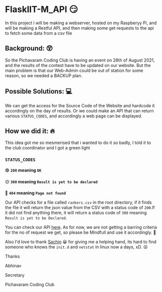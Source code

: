# FlaskIIT-M_API 😏
In this project i will be making a webserver, hosted on my Raspberyy Pi, and will be making a Restful API, and then making some get requests to the api to fetch some data from a csv file

## Background: 😲
So the Pichavaram Coding Club is having an event on 28th of August 2021, and the results of the contest have to be updated on our website.
But the main problem is that our Web-Admin could be out of station for some reason, so we needed a BACKUP plan.

## Possible Solutions: 💻
We can get the access for the Source Code of the Website and hardcode it accordingly on the day of results.
Or we could make an API that can return various `STATUS_CODES`, and accordingly a web page can be displayed.


## How we did it: 🔥
This idea got me so mesmerised that i wanted to do it so badly, I told it to the club coordinator and I got a green light

### `STATUS_CODES`
🟢 **`200` meaning `OK`**

🟡 **`300` meaning `Result is yet to be declared`**

🔴 **`404` meaning `Page not found`**

Our API checks for a file called `rankers.csv` in the root directory, if it finds the file it will return the json value from the CSV with a status code of `200`.If it did not find anything there, it will return a status code of `300` meaning `Result is yet to be Declared`.

You can check our API [here](http://iot.ccnet.in:105/rankers).
As for now, we are not getting a barring criteria for the no of request we get, so please be Mindfull and use it accordingly. 🥺

Also I'd love to thank [Sachin](https://github.com/thesachinsingh) 😀 for giving me a helping hand, its hard to find someone who knows the `init.d` and `netstat` in linux now a days, xD. 😜

Thanks

Abhinav

Secretary

Pichavaram Coding Club

